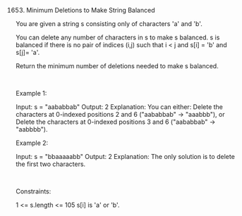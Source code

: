 1653. Minimum Deletions to Make String Balanced

You are given a string s consisting only of characters 'a' and 'b'​​​​.

You can delete any number of characters in s to make s balanced. s is balanced if there is no pair of indices (i,j) such that i < j and s[i] = 'b' and s[j]= 'a'.

Return the minimum number of deletions needed to make s balanced.

 

Example 1:

Input: s = "aababbab"
Output: 2
Explanation: You can either:
Delete the characters at 0-indexed positions 2 and 6 ("aababbab" -> "aaabbb"), or
Delete the characters at 0-indexed positions 3 and 6 ("aababbab" -> "aabbbb").


Example 2:

Input: s = "bbaaaaabb"
Output: 2
Explanation: The only solution is to delete the first two characters.


 

Constraints:

1 <= s.length <= 105
s[i] is 'a' or 'b'​​.